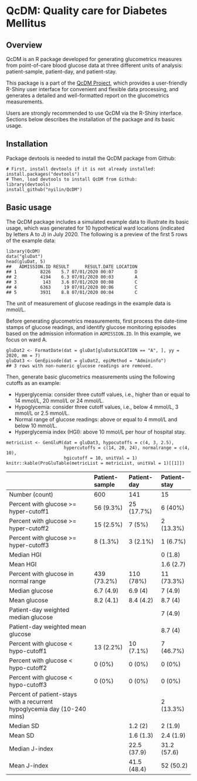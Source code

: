 QcDM: **Q**uality **c**are for **D**iabetes **M**ellitus
========================================================

Overview
--------

QcDM is an R package developed for generating glucometrics measures from
point-of-care blood glucose data at three different units of analysis:
patient-sample, patient-day, and patient-stay.

This package is a part of the [QcDM
Project](https://github.com/nyilin/QcDM_Project.git), which provides a
user-friendly R-Shiny user interface for convenient and flexible data
processing, and generates a detailed and well-formatted report on the
glucometrics measurements.

Users are strongly recommended to use QcDM via the R-Shiny interface.
Sections below describes the installation of the package and its basic
usage.

Installation
------------

Package devtools is needed to install the QcDM package from Github:

    # First, install devtools if it is not already installed:
    install.packages("devtools")
    # Then, load devtools to install QcDM from Github:
    library(devtools)
    install_github("nyilin/QcDM")

Basic usage
-----------

The QcDM package includes a simulated example data to illustrate its
basic usage, which was generated for 10 hypothetical ward locations
(indicated by letters A to J) in July 2020. The following is a preview
of the first 5 rows of the example data:

    library(QcDM)
    data("gluDat")
    head(gluDat, 5)
    ##   ADMISSION.ID RESULT      RESULT.DATE LOCATION
    ## 1         8226    5.7 07/01/2020 00:07        D
    ## 2         4194    6.3 07/01/2020 00:03        A
    ## 3          143    3.6 07/01/2020 00:08        C
    ## 4         6363     19 07/01/2020 00:06        C
    ## 5         3931    8.8 07/01/2020 00:04        C

The unit of measurement of glucose readings in the example data is
mmol/L.

Before generating glucometrics measurements, first process the date-time
stamps of glucose readings, and identify glucose monitoring episodes
based on the admission information in `ADMISSION.ID`. In this example,
we focus on ward A.

    gluDat2 <- FormatDate(dat = gluDat[gluDat$LOCATION == "A", ], yy = 2020, mm = 7)
    gluDat3 <- GenEpisode(dat = gluDat2, epiMethod = "Admininfo")
    ## 3 rows with non-numeric glucose readings are removed.

Then, generate basic glucometrics measurements using the following
cutoffs as an example:

-   Hyperglycemia: consider three cutoff values, i.e., higher than or
    equal to 14 mmol/L, 20 mmol/L or 24 mmol/L.
-   Hypoglycemia: consider three cutoff values, i.e., below 4 mmol/L, 3
    mmol/L or 2.5 mmol/L.
-   Normal range of glucose readings: above or equal to 4 mmol/L and
    below 10 mmol/L.
-   Hyperglycemia index (HGI): above 10 mmol/L per hour of hospital
    stay.

<!-- -->

    metricList <- GenGluM(dat = gluDat3, hypocutoffs = c(4, 3, 2.5),
                          hypercutoffs = c(14, 20, 24), normalrange = c(4, 10),
                          hgicutoff = 10, unitVal = 1)
    knitr::kable(ProGluTable(metricList = metricList, unitVal = 1)[[1]])

|                                                                          | Patient-sample | Patient-day | Patient-stay |
|:-------------------------------------------------------------------------|:---------------|:------------|:-------------|
| Number (count)                                                           | 600            | 141         | 15           |
| Percent with glucose &gt;= hyper-cutoff1                                 | 56 (9.3%)      | 25 (17.7%)  | 6 (40%)      |
| Percent with glucose &gt;= hyper-cutoff2                                 | 15 (2.5%)      | 7 (5%)      | 2 (13.3%)    |
| Percent with glucose &gt;= hyper-cutoff3                                 | 8 (1.3%)       | 3 (2.1%)    | 1 (6.7%)     |
| Median HGI                                                               |                |             | 0 (1.8)      |
| Mean HGI                                                                 |                |             | 1.6 (2.7)    |
| Percent with glucose in normal range                                     | 439 (73.2%)    | 110 (78%)   | 11 (73.3%)   |
| Median glucose                                                           | 6.7 (4.9)      | 6.9 (4)     | 7 (4.9)      |
| Mean glucose                                                             | 8.2 (4.1)      | 8.4 (4.2)   | 8.7 (4)      |
| Patient-day weighted median glucose                                      |                |             | 7 (4.9)      |
| Patient-day weighted mean glucose                                        |                |             | 8.7 (4)      |
| Percent with glucose &lt; hypo-cutoff1                                   | 13 (2.2%)      | 10 (7.1%)   | 7 (46.7%)    |
| Percent with glucose &lt; hypo-cutoff2                                   | 0 (0%)         | 0 (0%)      | 0 (0%)       |
| Percent with glucose &lt; hypo-cutoff3                                   | 0 (0%)         | 0 (0%)      | 0 (0%)       |
| Percent of patient-stays with a recurrent hypoglycemia day (10-240 mins) |                |             | 2 (13.3%)    |
| Median SD                                                                |                | 1.2 (2)     | 2 (1.9)      |
| Mean SD                                                                  |                | 1.6 (1.3)   | 2.4 (1.9)    |
| Median J-index                                                           |                | 22.5 (37.9) | 31.2 (57.6)  |
| Mean J-index                                                             |                | 41.5 (48.4) | 52 (50.2)    |
